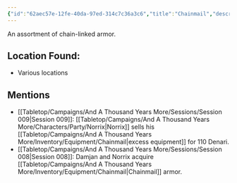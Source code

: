```yaml
---
{"id":"62aec57e-12fe-40da-97ed-314c7c36a3c6","title":"Chainmail","description":"Chainmail armor.","isInCurrentInventory":true,"isProscribed":false,"amountHeld":17,"causeOfConsumption":"null","publish":true,"date_created":"Saturday, April 13th 2024, 5:01:59 pm","date_modified":"Friday, April 19th 2024, 6:21:33 pm","cssclasses":["mado-heading"],"path":"Tabletop/Campaigns/And A Thousand Years More/Inventory/Equipment/Chainmail.md","permalink":"/tabletop/campaigns/and-a-thousand-years-more/inventory/equipment/chainmail/","PassFrontmatter":true}
---
```



An assortment of chain-linked armor.

## Location Found:

- Various locations

## Mentions

- [[Tabletop/Campaigns/And A Thousand Years More/Sessions/Session 009\|Session 009]]: [[Tabletop/Campaigns/And A Thousand Years More/Characters/Party/Norrix\|Norrix]] sells his [[Tabletop/Campaigns/And A Thousand Years More/Inventory/Equipment/Chainmail\|excess equipment]] for 110 Denari.
- [[Tabletop/Campaigns/And A Thousand Years More/Sessions/Session 008\|Session 008]]: Damjan and Norrix acquire [[Tabletop/Campaigns/And A Thousand Years More/Inventory/Equipment/Chainmail\|Chainmail]] armor.

